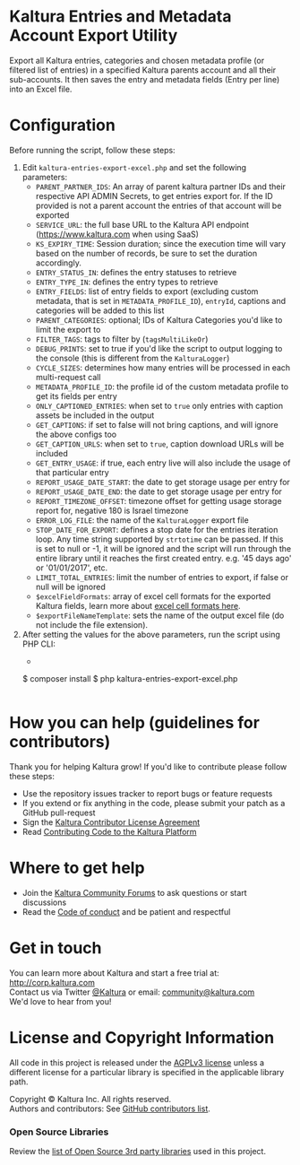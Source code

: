 # Kaltura Entries and Metadata Account Export Utility
Export all Kaltura entries, categories and chosen metadata profile (or filtered list of entries) in a specified Kaltura parents account and all their sub-accounts. It then saves the entry and metadata fields (Entry per line) into an Excel file.

# Configuration
Before running the script, follow these steps:

1. Edit `kaltura-entries-export-excel.php` and set the following parameters:  
	* `PARENT_PARTNER_IDS`: An array of parent kaltura partner IDs and their respective API ADMIN Secrets, to get entries export for. If the ID provided is not a parent account the entries of that account will be exported
	* `SERVICE_URL`: the full base URL to the Kaltura API endpoint (https://www.kaltura.com when using SaaS)
	* `KS_EXPIRY_TIME`: Session duration; since the execution time will vary based on the number of records, be sure to set the duration accordingly.
	* `ENTRY_STATUS_IN`: defines the entry statuses to retrieve  
	* `ENTRY_TYPE_IN`: defines the entry types to retrieve 
	* `ENTRY_FIELDS`: list of entry fields to export (excluding custom metadata, that is set in `METADATA_PROFILE_ID`), `entryId`, captions and categories will be added to this list
	* `PARENT_CATEGORIES`: optional; IDs of Kaltura Categories you'd like to limit the export to
	* `FILTER_TAGS`: tags to filter by (`tagsMultiLikeOr`)
	* `DEBUG_PRINTS`: set to true if you'd like the script to output logging to the console (this is different from the `KalturaLogger`)
	* `CYCLE_SIZES`: determines how many entries will be processed in each multi-request call
	* `METADATA_PROFILE_ID`: the profile id of the custom metadata profile to get its fields per entry
	* `ONLY_CAPTIONED_ENTRIES`: when set to `true` only entries with caption assets be included in the output
	* `GET_CAPTIONS`: if set to false will not bring captions, and will ignore the above configs too
	* `GET_CAPTION_URLS`: when set to `true`, caption download URLs will be included
	* `GET_ENTRY_USAGE`: if true, each entry live will also include the usage of that particular entry
	* `REPORT_USAGE_DATE_START`: the date to get storage usage per entry for
	* `REPORT_USAGE_DATE_END`: the date to get storage usage per entry for
	* `REPORT_TIMEZONE_OFFSET`: timezone offset for getting usage storage report for, negative 180 is Israel timezone
	* `ERROR_LOG_FILE`: the name of the `KalturaLogger` export file
	* `STOP_DATE_FOR_EXPORT`: defines a stop date for the entries iteration loop. Any time string supported by `strtotime` can be passed. If this is set to null or -1, it will be ignored and the script will run through the entire library until it reaches the first created entry. e.g. '45 days ago' or '01/01/2017', etc. 
	* `LIMIT_TOTAL_ENTRIES`: limit the number of entries to export, if false or null will be ignored
	* `$excelFieldFormats`: array of excel cell formats for the exported Kaltura fields, learn more about [excel cell formats here](https://support.microsoft.com/en-us/office/number-format-codes-5026bbd6-04bc-48cd-bf33-80f18b4eae68).
	* `$exportFileNameTemplate`: sets the name of the output excel file (do not include the file extension).
2. After setting the values for the above parameters, run the script using PHP CLI:  
	* ```
	$ composer install
	$ php kaltura-entries-export-excel.php
	```

# How you can help (guidelines for contributors) 
Thank you for helping Kaltura grow! If you'd like to contribute please follow these steps:
* Use the repository issues tracker to report bugs or feature requests
* If you extend or fix anything in the code, please submit your patch as a GitHub pull-request
* Sign the [Kaltura Contributor License Agreement](https://agentcontribs.kaltura.org/)
* Read [Contributing Code to the Kaltura Platform](https://github.com/kaltura/platform-install-packages/blob/master/doc/Contributing-to-the-Kaltura-Platform.md)

# Where to get help
* Join the [Kaltura Community Forums](https://forum.kaltura.org/) to ask questions or start discussions
* Read the [Code of conduct](https://forum.kaltura.org/faq) and be patient and respectful

# Get in touch
You can learn more about Kaltura and start a free trial at: http://corp.kaltura.com    
Contact us via Twitter [@Kaltura](https://twitter.com/Kaltura) or email: community@kaltura.com  
We'd love to hear from you!

# License and Copyright Information
All code in this project is released under the [AGPLv3 license](http://www.gnu.org/licenses/agpl-3.0.html) unless a different license for a particular library is specified in the applicable library path.   

Copyright © Kaltura Inc. All rights reserved.   
Authors and contributors: See [GitHub contributors list](https://github.com/kaltura-vpaas/kaltura-accounts-entries-export/graphs/contributors).  

### Open Source Libraries
Review the [list of Open Source 3rd party libraries](open-source-libraries.md) used in this project.
